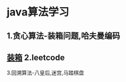 java算法学习
==========
1.贪心算法-装箱问题,哈夫曼编码<br>
----------
[装箱](www.baidu.com)
2.leetcode
---------
3.回溯算法-八皇后,迷宫,马踏棋盘
